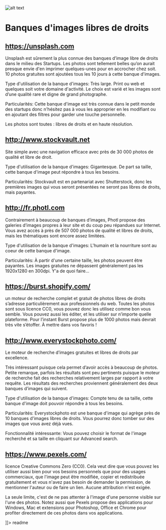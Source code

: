 
<snippet>
  <content><![CDATA[

![alt text](https://github.com/KVort3x/Banque#httpsunsplashcom/photo.jpg "C'est plus class evac de belles images")


# Banques d'images libres de droits
 
## https://unsplash.com
Unsplash est sûrement la plus connue des banques d’image libre de droits dans le milieu des Startups. Les photos sont tellement belles qu’on aurait presque envie d'en imprimer quelques-unes pour en accrocher chez soit. 10 photos gratuites sont ajoutées tous les 10 jours à cette banque d'images.

Type d'utilisation de la banque d'images: Très large. Print ou web et quelques soit votre domaine d'activité. Le choix est varié et les images sont d’une qualité rare et digne de grand photographe.

Particularités: Cette banque d'image est très connue dans le petit monde des startups donc n'hésitez pas à vous les approprier en les modifiant ou en ajoutant des filtres pour garder une touche personnelle.

Les photos sont toutes : libres de droits et en haute résolution. 


## http://www.stockvault.net
Site simple avec une navigation efficace avec près de 30 000 photos de qualité et libre de droit.

Type d'utilisation de la banque d'images: Gigantesque. De part sa taille, cette banque d'image peut répondre à tous les besoins.

Particularités: Stockvault est en partenariat avec Shutterstock, donc les premières images qui vous seront présentées ne seront pas libres de droits, mais payantes.

## http://fr.photl.com

Contrairement à beaucoup de banques d’images, Photl propose des galeries d’images propres à leur site et du coup peu répandues sur Internet. Vous avez accès à près de 507 000 photos de qualité et libres de droits, mais les thématiques sont encore assez limitées.

Type d'utilisation de la banque d'images: L'humain et la nourriture sont au coeur de cette banque d'image. 

Particularités: À partir d'une certaine taille, les photos peuvent être payantes. Les images gratuites ne dépassent généralement pas les 1920x1280 en 300dpi. Y'a de quoi faire...

## https://burst.shopify.com/  

un moteur de recherche complet et gratuit de photos libres de droits
s’adresse particulièrement aux professionnels du web.
Toutes les photos sont sous licence CC0, vous pouvez donc les utilisez comme bon vous semble. Vous pouvez aussi les éditer, et les utiliser sur n’importe quelle plateforme. Pour l’instant Burst propose plus de 1000 photos mais devrait très vite s’étoffer. À mettre dans vos favoris !

## http://www.everystockphoto.com/

Le moteur de recherche d’images gratuites et libres de droits par excellence. 

Très intéressant puisque cela permet d’avoir accès à beaucoup de photos. Petite remarque, parfois les résultats sont peu pertinents puisque le moteur de recherche fait des recherches relativement larges par rapport à votre requête. Les résultats des recherches proviennent généralement des deux banques d’images qui suivent.

Type d'utilisation de la banque d'images: Compte tenu de sa taille, cette banque d'image doit pouvoir répondre à tous les besoins. 

Particularités: Everystockphoto est une banque d'image qui agrège près de 10 banques d'images libres de droits. Vous pourrez donc tomber sur des images que vous avez déjà vues.

Fonctionnalité intéressante: Vous pouvez choisir le format de l'image recherché et sa taille en cliquant sur Advanced search.

## https://www.pexels.com/

licence Creative Commons Zero (CC0). Cela veut dire que vous pouvez les utiliser aussi bien pour vos besoins personnels que pour des usages commerciaux, que l'image peut être modifiée, copier et redistribuée gratuitement et vous n'avez pas besoin de demander la permission, de mentionner l'auteur ou de faire un lien. Aucune attribution n'est exigée.

La seule limite, c'est de ne pas attenter à l'image d'une personne visible sur l'une des photos. Notez aussi que Pexels propose des applications pour Windows, Mac et extensions pour Photoshop, Office et Chrome pour profiter directement de ces photos dans vos applications.

]]></content>
  <tabTrigger>readme</tabTrigger>
</snippet>














